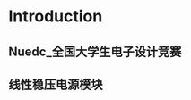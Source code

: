 <!--
 * @Author: 
 * @Description: 
 * @Date: 2022-04-09 13:02:06
 * @LastEditTime: 2022-04-09 13:09:52
 * @FilePath: \复合信号发生器e:\EE_Design\完成的电子项目\电源类\线性稳压电源\README.md
-->
# Introduction
## Nuedc_全国大学生电子设计竞赛 
## 线性稳压电源模块
